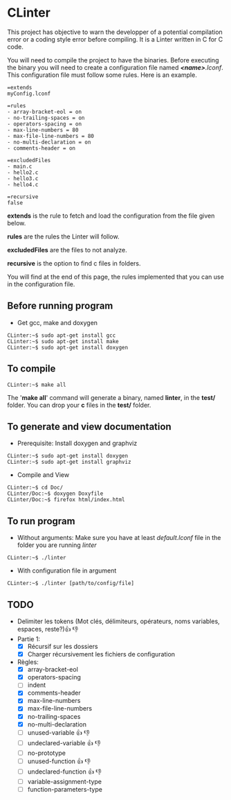 # CLinter

This project has objective to warn the developper of a potential compilation error or a coding style error before compiling. It is a Linter written in C for C code.

You will need to compile the project to have the binaries. Before executing the binary you will need to create a configuration file named ***\<name\>**.lconf*. This configuration file must follow some rules. Here is an example.

    =extends
    myConfig.lconf
    
    =rules
    - array-bracket-eol = on
    - no-trailing-spaces = on
    - operators-spacing = on
    - max-line-numbers = 80
    - max-file-line-numbers = 80
    - no-multi-declaration = on
    - comments-header = on
    
    =excludedFiles
    - main.c
    - hello2.c
    - hello3.c
    - hello4.c
    
    =recursive
    false
    
**extends** is the rule to fetch and load the configuration from the file given below.

**rules** are the rules the Linter will follow.

**excludedFiles** are the files to not analyze.

**recursive** is the option to find c files in folders.

You will find at the end of this page, the rules implemented that you can use in the configuration file.

## Before running program

- Get gcc, make and doxygen

```console
CLinter:~$ sudo apt-get install gcc
CLinter:~$ sudo apt-get install make
CLinter:~$ sudo apt-get install doxygen
```

## To compile

```console
CLinter:~$ make all
```

The '**make all**' command will generate a binary, named **linter**, in the **test/** folder. You can drop your **c** files in the **test/** folder.

## To generate and view documentation

- Prerequisite: Install doxygen and graphviz 

```console
CLinter:~$ sudo apt-get install doxygen
CLinter:~$ sudo apt-get install graphviz
```

- Compile and View

```console
CLinter:~$ cd Doc/
CLinter/Doc:~$ doxygen Doxyfile
CLinter/Doc:~$ firefox html/index.html
```

## To run program

- Without arguments: Make sure you have at least *default.lconf* file in the folder you are running *linter*

```console
CLinter:~$ ./linter
```

- With configuration file in argument

```console
CLinter:~$ ./linter [path/to/config/file]
```

## TODO

- Delimiter les tokens (Mot clés, délimiteurs, opérateurs, noms variables, espaces, reste?):+1: :-1:
- Partie 1:
  - [x] Récursif sur les dossiers
  - [x] Charger récursivement les fichiers de configuration
- Règles:
  - [x] array-bracket-eol
  - [x] operators-spacing
  - [ ] indent
  - [x] comments-header
  - [x] max-line-numbers
  - [x] max-file-line-numbers
  - [x] no-trailing-spaces
  - [x] no-multi-declaration
  - [ ] unused-variable         :+1: :-1:
  - [ ] undeclared-variable     :+1: :-1:
  - [ ] no-prototype
  - [ ] unused-function         :+1: :-1:
  - [ ] undeclared-function     :+1: :-1:
  - [ ] variable-assignment-type
  - [ ] function-parameters-type
